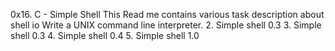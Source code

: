 0x16. C - Simple Shell
This Read me contains various task description about shell io
Write a UNIX command line interpreter.
2. Simple shell 0.3
3. Simple shell 0.3
 4. Simple shell 0.4
5. Simple shell 1.0

